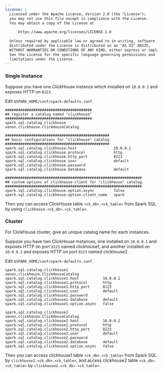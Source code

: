 ```yaml
---
license: |
  Licensed under the Apache License, Version 2.0 (the "License");
  you may not use this file except in compliance with the License.
  You may obtain a copy of the License at
  
      https://www.apache.org/licenses/LICENSE-2.0
  
  Unless required by applicable law or agreed to in writing, software
  distributed under the License is distributed on an "AS IS" BASIS,
  WITHOUT WARRANTIES OR CONDITIONS OF ANY KIND, either express or implied.
  See the License for the specific language governing permissions and
  limitations under the License.
---
```


<!--begin-include-->
### Single Instance

Suppose you have one ClickHouse instance which installed on `10.0.0.1` and exposes HTTP on `8123`.

Edit `$SPARK_HOME/conf/spark-defaults.conf`.

```
########################################
## register a catalog named "clickhouse"
########################################
spark.sql.catalog.clickhouse                      xenon.clickhouse.ClickHouseCatalog

################################################
## basic configurations for "clickhouse" catalog
################################################
spark.sql.catalog.clickhouse.host                 10.0.0.1
spark.sql.catalog.clickhouse.protocol             http
spark.sql.catalog.clickhouse.http_port            8123
spark.sql.catalog.clickhouse.user                 default
spark.sql.catalog.clickhouse.password
spark.sql.catalog.clickhouse.database             default

###############################################################
## custom options of clickhouse-client for "clickhouse" catalog
###############################################################
spark.sql.catalog.clickhouse.option.async         false
spark.sql.catalog.clickhouse.option.client_name   spark
```

Then you can access ClickHouse table `<ck_db>.<ck_table>` from Spark SQL by using `clickhouse.<ck_db>.<ck_table>`.

### Cluster

For ClickHouse cluster, give an unique catalog name for each instances.

Suppose you have two ClickHouse instances, one installed on `10.0.0.1` and exposes HTTP on port `8123` named
clickhouse1, and another installed on `10.0.0.2` and exposes HTTP on port `8123` named clickhouse2.

Edit `$SPARK_HOME/conf/spark-defaults.conf`.

```
spark.sql.catalog.clickhouse1                xenon.clickhouse.ClickHouseCatalog
spark.sql.catalog.clickhouse1.host           10.0.0.1
spark.sql.catalog.clickhouse1.protocol       http
spark.sql.catalog.clickhouse1.http_port      8123
spark.sql.catalog.clickhouse1.user           default
spark.sql.catalog.clickhouse1.password
spark.sql.catalog.clickhouse1.database       default
spark.sql.catalog.clickhouse1.option.async   false

spark.sql.catalog.clickhouse2                xenon.clickhouse.ClickHouseCatalog
spark.sql.catalog.clickhouse2.host           10.0.0.2
spark.sql.catalog.clickhouse2.protocol       http
spark.sql.catalog.clickhouse2.http_port      8123
spark.sql.catalog.clickhouse2.user           default
spark.sql.catalog.clickhouse2.password
spark.sql.catalog.clickhouse2.database       default
spark.sql.catalog.clickhouse2.option.async   false
```

Then you can access clickhouse1 table `<ck_db>.<ck_table>` from Spark SQL by `clickhouse1.<ck_db>.<ck_table>`,
and access clickhouse2 table `<ck_db>.<ck_table>` by `clickhouse2.<ck_db>.<ck_table>`.
<!--end-include-->
